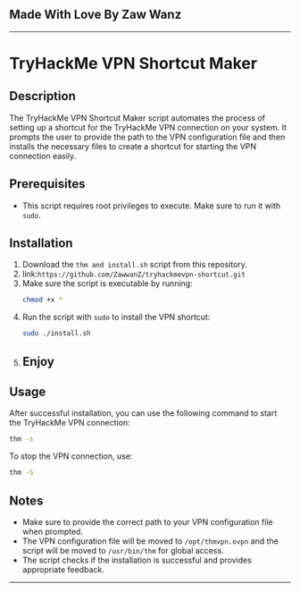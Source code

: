 ## Made With Love By Zaw Wanz
---

# TryHackMe VPN Shortcut Maker

## Description
The TryHackMe VPN Shortcut Maker script automates the process of setting up a shortcut for the TryHackMe VPN connection on your system. It prompts the user to provide the path to the VPN configuration file and then installs the necessary files to create a shortcut for starting the VPN connection easily.

## Prerequisites
- This script requires root privileges to execute. Make sure to run it with `sudo`.

## Installation
1. Download the `thm and install.sh` script from this repository.
2. link:`https://github.com/ZawwanZ/tryhackmevpn-shortcut.git`
3. Make sure the script is executable by running:
   ```bash
   chmod +x *
   ```
4. Run the script with `sudo` to install the VPN shortcut:
   ```bash
   sudo ./install.sh
   ```
5. ## Enjoy
## Usage
After successful installation, you can use the following command to start the TryHackMe VPN connection:
```bash
thm -s
```
To stop the VPN connection, use:
```bash
thm -S
```

## Notes
- Make sure to provide the correct path to your VPN configuration file when prompted.
- The VPN configuration file will be moved to `/opt/thmvpn.ovpn` and the script will be moved to `/usr/bin/thm` for global access.
- The script checks if the installation is successful and provides appropriate feedback.

---
